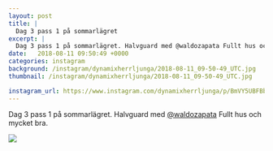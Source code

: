 ```yaml
---
layout: post
title: |
  Dag 3 pass 1 på sommarlägret
excerpt: |
  Dag 3 pass 1 på sommarlägret. Halvguard med @waldozapata Fullt hus och mycket bra.
date:   2018-08-11 09:50:49 +0000
categories: instagram
background: /instagram/dynamixherrljunga/2018-08-11_09-50-49_UTC.jpg
thumbnail: /instagram/dynamixherrljunga/2018-08-11_09-50-49_UTC.jpg

instagram_url: https://www.instagram.com/dynamixherrljunga/p/BmVY5UBFBbm
---
```

Dag 3 pass 1 på sommarlägret. Halvguard med [@waldozapata](https://www.instagram.com/waldozapata/) Fullt hus och mycket bra.



<img src='/www-dynamix-herrljunga/instagram/dynamixherrljunga/2018-08-11_09-50-49_UTC.jpg' class='img-fluid' />
